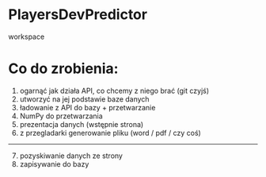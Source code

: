 # PlayersDevPredictor

workspace

# Co do zrobienia:
	
1) ogarnąć jak działa API, co chcemy z niego brać (git czyjś)
2) utworzyć na jej podstawie baze danych
3) ładowanie z API do bazy + przetwarzanie
4) NumPy do przetwarzania
5) prezentacja danych (wstępnie strona)
6) z przegladarki generowanie pliku (word / pdf / czy coś)
- - - - - - - - - - - - - - - - - - - - - - - - - - - - - -
7) pozyskiwanie danych ze strony
8) zapisywanie do bazy
